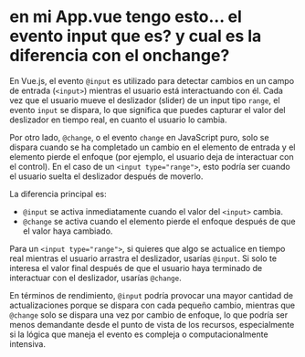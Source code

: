 # en mi App.vue tengo esto... el evento input que es? y cual es la diferencia con el onchange?

En Vue.js, el evento `@input` es utilizado para detectar cambios en un campo de entrada (`<input>`) mientras el usuario está interactuando con él. Cada vez que el usuario mueve el deslizador (slider) de un input tipo `range`, el evento `input` se dispara, lo que significa que puedes capturar el valor del deslizador en tiempo real, en cuanto el usuario lo cambia.

Por otro lado, `@change`, o el evento `change` en JavaScript puro, solo se dispara cuando se ha completado un cambio en el elemento de entrada y el elemento pierde el enfoque (por ejemplo, el usuario deja de interactuar con el control). En el caso de un `<input type="range">`, esto podría ser cuando el usuario suelta el deslizador después de moverlo.

La diferencia principal es:

-   `@input` se activa inmediatamente cuando el valor del `<input>` cambia.
-   `@change` se activa cuando el elemento pierde el enfoque después de que el valor haya cambiado.

Para un `<input type="range">`, si quieres que algo se actualice en tiempo real mientras el usuario arrastra el deslizador, usarías `@input`. Si solo te interesa el valor final después de que el usuario haya terminado de interactuar con el deslizador, usarías `@change`.

En términos de rendimiento, `@input` podría provocar una mayor cantidad de actualizaciones porque se dispara con cada pequeño cambio, mientras que `@change` solo se dispara una vez por cambio de enfoque, lo que podría ser menos demandante desde el punto de vista de los recursos, especialmente si la lógica que maneja el evento es compleja o computacionalmente intensiva.

